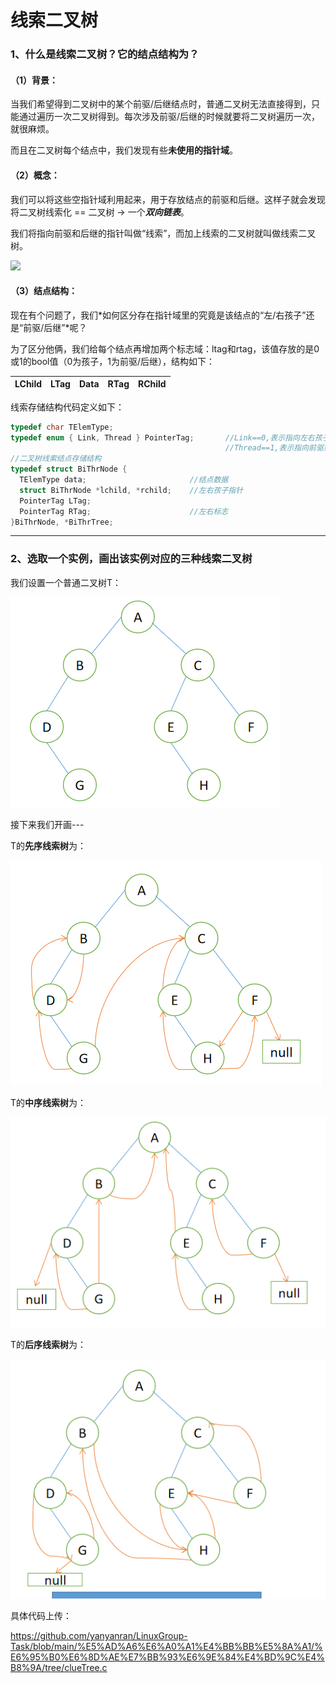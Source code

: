 # 线索二叉树

### 1、什么是线索二叉树？它的结点结构为？

#### （1）背景：

当我们希望得到二叉树中的某个前驱/后继结点时，普通二叉树无法直接得到，只能通过遍历一次二叉树得到。每次涉及前驱/后继的时候就要将二叉树遍历一次，就很麻烦。

而且在二叉树每个结点中，我们发现有些**未使用的指针域**。

#### （2）概念：

我们可以将这些空指针域利用起来，用于存放结点的前驱和后继。这样子就会发现将二叉树线索化 == 二叉树 -> 一个***双向链表***。

我们将指向前驱和后继的指针叫做“线索”，而加上线索的二叉树就叫做线索二叉树。

![](https://upload-images.jianshu.io/upload_images/5872822-0bfd5a6b31b2e665.jpg?imageMogr2/auto-orient/strip|imageView2/2/w/850/format/webp)

#### （3）结点结构：

现在有个问题了，我们*如何区分存在指针域里的究竟是该结点的“左/右孩子”还是“前驱/后继”*呢？

为了区分他俩，我们给每个结点再增加两个标志域：ltag和rtag，该值存放的是0或1的bool值（0为孩子，1为前驱/后继），结构如下：

| LChild | LTag | Data | RTag | RChild |
| ------ | ---- | ---- | ---- | ------ |

线索存储结构代码定义如下：

```C
typedef char TElemType;                     
typedef enum { Link, Thread } PointerTag;       //Link==0,表示指向左右孩子指针
                                                //Thread==1,表示指向前驱或后继的线索
//二叉树线索结点存储结构
typedef struct BiThrNode {
  TElemType data;                       //结点数据
  struct BiThrNode *lchild, *rchild;    //左右孩子指针
  PointerTag LTag;                      
  PointerTag RTag;                      //左右标志
}BiThrNode, *BiThrTree;
```



------

### 2、选取一个实例，画出该实例对应的三种线索二叉树

我们设置一个普通二叉树T：

![二叉树.png](https://github.com/yanyanran/pictures/blob/main/%E4%BA%8C%E5%8F%89%E6%A0%91.png?raw=true)

接下来我们开画---

T的**先序线索树**为：

![](https://github.com/yanyanran/pictures/blob/main/%E4%BA%8C%E5%8F%89%E6%A0%91%E7%9A%84%E5%85%88%E5%BA%8F%E7%BA%BF%E7%B4%A2%E6%A0%91.png?raw=true)

T的**中序线索树**为：

![](https://github.com/yanyanran/pictures/blob/main/%E4%BA%8C%E5%8F%89%E6%A0%91%E7%9A%84%E4%B8%AD%E5%BA%8F%E7%BA%BF%E7%B4%A2%E6%A0%91.png?raw=true)

T的**后序线索树**为：

![](https://github.com/yanyanran/pictures/blob/main/%E4%BA%8C%E5%8F%89%E6%A0%91%E7%9A%84%E5%90%8E%E5%BA%8F%E7%BA%BF%E7%B4%A2%E6%A0%91.png?raw=true)





具体代码上传：

https://github.com/yanyanran/LinuxGroup-Task/blob/main/%E5%AD%A6%E6%A0%A1%E4%BB%BB%E5%8A%A1/%E6%95%B0%E6%8D%AE%E7%BB%93%E6%9E%84%E4%BD%9C%E4%B8%9A/tree/clueTree.c